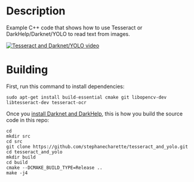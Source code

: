 # Description

Example C++ code that shows how to use Tesseract or DarkHelp/Darknet/YOLO to read text from images.
 
 [![Tesseract and Darknet/YOLO video](https://img.youtube.com/vi/_BsLM4e3_oo/0.jpg)](https://www.youtube.com/watch?v=_BsLM4e3_oo)
 
# Building
 
First, run this command to install dependencies:
 
    sudo apt-get install build-essential cmake git libopencv-dev libtesseract-dev tesseract-ocr
    
Once you [install Darknet and DarkHelp](https://github.com/stephanecharette/DarkHelp#building-darknet-linux), this is how you build the source code in this repo:

	cd
	mkdir src
	cd src
	git clone https://github.com/stephanecharette/tesseract_and_yolo.git
	cd tesseract_and_yolo
	mkdir build
	cd build
	cmake --DCMAKE_BUILD_TYPE=Release ..
	make -j4

